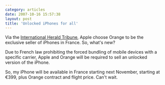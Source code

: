 ```yaml
---
category: articles
date: 2007-10-16 15:57:38
layout: post
title: 'Unlocked iPhones for all'
---
```


<p>Via the <a href="http://www.iht.com/articles/2007/10/16/business/apple.php">International Herald Tribune</a>, Apple choose Orange to be the exclusive seller of iPhones in France. So, what's new?</p>

<p>Due to French law prohibiting the forced bundling of mobile devices with a specific carrier, Apple and Orange will be required to sell an unlocked version of the iPhone.</p>

<p>So, my iPhone will be available in France starting next November, starting at &euro;399, plus Orange contract and flight price. Can't wait.</p>
